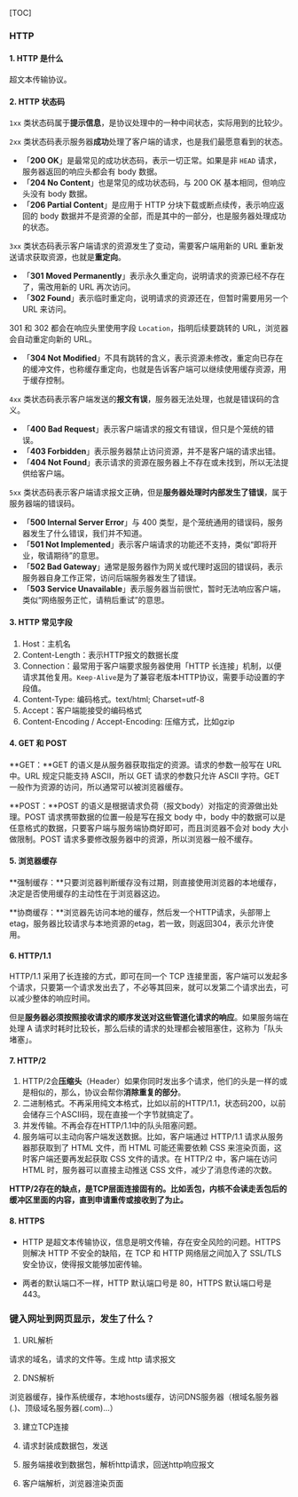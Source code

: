 [TOC]



### HTTP

#### 1. HTTP 是什么

超文本传输协议。



#### 2. HTTP 状态码

`1xx` 类状态码属于**提示信息**，是协议处理中的一种中间状态，实际用到的比较少。

`2xx` 类状态码表示服务器**成功**处理了客户端的请求，也是我们最愿意看到的状态。

- 「**200 OK**」是最常见的成功状态码，表示一切正常。如果是非 `HEAD` 请求，服务器返回的响应头都会有 body 数据。
- 「**204 No Content**」也是常见的成功状态码，与 200 OK 基本相同，但响应头没有 body 数据。
- 「**206 Partial Content**」是应用于 HTTP 分块下载或断点续传，表示响应返回的 body 数据并不是资源的全部，而是其中的一部分，也是服务器处理成功的状态。

`3xx` 类状态码表示客户端请求的资源发生了变动，需要客户端用新的 URL 重新发送请求获取资源，也就是**重定向**。

- 「**301 Moved Permanently**」表示永久重定向，说明请求的资源已经不存在了，需改用新的 URL 再次访问。
- 「**302 Found**」表示临时重定向，说明请求的资源还在，但暂时需要用另一个 URL 来访问。

301 和 302 都会在响应头里使用字段 `Location`，指明后续要跳转的 URL，浏览器会自动重定向新的 URL。

- 「**304 Not Modified**」不具有跳转的含义，表示资源未修改，重定向已存在的缓冲文件，也称缓存重定向，也就是告诉客户端可以继续使用缓存资源，用于缓存控制。

`4xx` 类状态码表示客户端发送的**报文有误**，服务器无法处理，也就是错误码的含义。

- 「**400 Bad Request**」表示客户端请求的报文有错误，但只是个笼统的错误。
- 「**403 Forbidden**」表示服务器禁止访问资源，并不是客户端的请求出错。
- 「**404 Not Found**」表示请求的资源在服务器上不存在或未找到，所以无法提供给客户端。

`5xx` 类状态码表示客户端请求报文正确，但是**服务器处理时内部发生了错误**，属于服务器端的错误码。

- 「**500 Internal Server Error**」与 400 类型，是个笼统通用的错误码，服务器发生了什么错误，我们并不知道。
- 「**501 Not Implemented**」表示客户端请求的功能还不支持，类似“即将开业，敬请期待”的意思。
- 「**502 Bad Gateway**」通常是服务器作为网关或代理时返回的错误码，表示服务器自身工作正常，访问后端服务器发生了错误。
- 「**503 Service Unavailable**」表示服务器当前很忙，暂时无法响应客户端，类似“网络服务正忙，请稍后重试”的意思。





#### 3. HTTP 常见字段

1. Host：主机名
2. Content-Length：表示HTTP报文的数据长度
3. Connection：最常用于客户端要求服务器使用「HTTP 长连接」机制，以便请求其他复用。`Keep-Alive`是为了兼容老版本HTTP协议，需要手动设置的字段值。
4. Content-Type: 编码格式。text/html; Charset=utf-8
5. Accept：客户端能接受的编码格式
6. Content-Encoding / Accept-Encoding: 压缩方式，比如gzip



#### 4. GET 和 POST

**GET：**GET 的语义是从服务器获取指定的资源。请求的参数一般写在 URL 中。URL 规定只能支持 ASCII，所以 GET 请求的参数只允许 ASCII 字符。GET 一般作为资源的访问，所以通常可以被浏览器缓存。

**POST：**POST 的语义是根据请求负荷（报文body）对指定的资源做出处理。POST 请求携带数据的位置一般是写在报文 body 中，body 中的数据可以是任意格式的数据，只要客户端与服务端协商好即可，而且浏览器不会对 body 大小做限制。POST 请求多要修改服务器中的资源，所以浏览器一般不缓存。



#### 5. 浏览器缓存

**强制缓存：**只要浏览器判断缓存没有过期，则直接使用浏览器的本地缓存，决定是否使用缓存的主动性在于浏览器这边。

**协商缓存：**浏览器先访问本地的缓存，然后发一个HTTP请求，头部带上etag，服务器比较请求与本地资源的etag，若一致，则返回304，表示允许使用。



#### 6. HTTP/1.1

HTTP/1.1 采用了长连接的方式，即可在同一个 TCP 连接里面，客户端可以发起多个请求，只要第一个请求发出去了，不必等其回来，就可以发第二个请求出去，可以减少整体的响应时间。

但是**服务器必须按照接收请求的顺序发送对这些管道化请求的响应**。如果服务端在处理 A 请求时耗时比较长，那么后续的请求的处理都会被阻塞住，这称为「队头堵塞」。

#### 7. HTTP/2

1. HTTP/2会**压缩头**（Header）如果你同时发出多个请求，他们的头是一样的或是相似的，那么，协议会帮你**消除重复的部分**。
2. 二进制格式。不再采用纯文本格式，比如以前的HTTP/1.1，状态码200，以前会储存三个ASCII码，现在直接一个字节就搞定了。
3. 并发传输。不再会存在HTTP/1.1中的队头阻塞问题。
4. 服务端可以主动向客户端发送数据。比如，客户端通过 HTTP/1.1 请求从服务器那获取到了 HTML 文件，而 HTML 可能还需要依赖 CSS 来渲染页面，这时客户端还要再发起获取 CSS 文件的请求。在 HTTP/2 中，客户端在访问 HTML 时，服务器可以直接主动推送 CSS 文件，减少了消息传递的次数。

**HTTP/2存在的缺点，是TCP层面连接固有的。比如丢包，内核不会读走丢包后的缓冲区里面的内容，直到申请重传或接收到了为止。**



#### 8. HTTPS

- HTTP 是超文本传输协议，信息是明文传输，存在安全风险的问题。HTTPS 则解决 HTTP 不安全的缺陷，在 TCP 和 HTTP 网络层之间加入了 SSL/TLS 安全协议，使得报文能够加密传输。

- 两者的默认端口不一样，HTTP 默认端口号是 80，HTTPS 默认端口号是 443。



### 键入网址到网页显示，发生了什么？

1. URL解析

请求的域名，请求的文件等。生成 http 请求报文

2. DNS解析

浏览器缓存，操作系统缓存，本地hosts缓存，访问DNS服务器（根域名服务器(.)、顶级域名服务器(.com)...）

3. 建立TCP连接

4. 请求封装成数据包，发送

5. 服务端接收到数据包，解析http请求，回送http响应报文
6. 客户端解析，浏览器渲染页面

